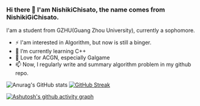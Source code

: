 ### Hi there 👋 I'am NishikiChisato, the name comes from NishikiGiChisato.

I'am a student from GZHU(Guang Zhou University), currently a sophomore.

* ⚡ I'am interested in Algorithm, but now is still a binger.
* 🌱 I’m currently learning C++
* 🎀 Love for ACGN, especially Galgame
* 📫 Now, I regularly write and summary algorithm problem in my github repo.

![Anurag's GitHub stats](https://github-readme-stats.vercel.app/api?username=NishikiChisato&show_icons=true&theme=tokyonight)  [![GitHub Streak](https://streak-stats.demolab.com/?user=NIshikiChisato&theme=tokyonight)](https://git.io/streak-stats)

[![Ashutosh's github activity graph](https://github-readme-activity-graph.cyclic.app/graph?username=NishikiCHisato&theme=tokyo-night)](https://github.com/ashutosh00710/github-readme-activity-graph)

<!--
**NishikiChisato/NishikiChisato** is a ✨ _special_ ✨ repository because its `README.md` (this file) appears on your GitHub profile.

Here are some ideas to get you started:

- 🔭 I’m currently working on ...
- 🌱 I’m currently learning ...
- 👯 I’m looking to collaborate on ...
- 🤔 I’m looking for help with ...
- 💬 Ask me about ...
- 📫 How to reach me: ...
- 😄 Pronouns: ...
- ⚡ Fun fact: ...
-->
